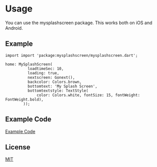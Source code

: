 # Usage

You can use the mysplashscreen package. This works both on iOS and Android.

## Example

```flutter
import import 'package:mysplashscreen/mysplashscreen.dart';

home: MySplashScreen(
          loadtimeSec: 10,
          loading: true,
          nextscreen: Gonext(),
          backcolor: Colors.brown,
          bottomtext: 'My Splash Screen',
          bottomtextstyle: TextStyle(
              color: Colors.white, fontSize: 15, fontWeight: FontWeight.bold),
        ));
```
## Example Code
[Example Code](https://github.com/pilojanmobile/SplashScreenExmaple)

## License
[MIT](https://choosealicense.com/licenses/mit/)